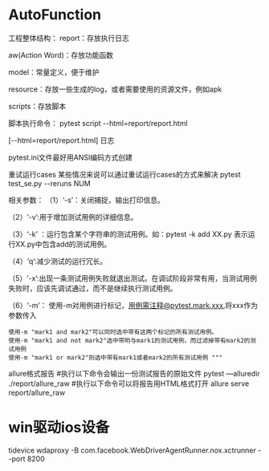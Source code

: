 # AutoFunction
工程整体结构：
report：存放执行日志

aw(Action Word)：存放功能函数

model：常量定义，便于维护

resource：存放一些生成的log，或者需要使用的资源文件，例如apk

scripts：存放脚本



脚本执行命令：
pytest script --html=report/report.html

[--html=report/report.html]  日志

pytest.ini文件最好用ANSI编码方式创建

重试运行cases
某些情况来说可以通过重试运行cases的方式来解决
pytest test_se.py --reruns NUM

相关参数：
（1）‘-s’：关闭捕捉，输出打印信息。

（2）‘-v’:用于增加测试用例的详细信息。

（3）‘-k’ ：运行包含某个字符串的测试用例。如：pytest -k add XX.py 表示运行XX.py中包含add的测试用例。

（4）‘q’:减少测试的运行冗长。

（5）‘-x’:出现一条测试用例失败就退出测试。在调试阶段非常有用，当测试用例失败时，应该先调试通过，而不是继续执行测试用例。

（6）‘-m’： 使用-m对用例进行标记，用例需注释@pytest.mark.xxx,将xxx作为参数传入

    使用-m "mark1 and mark2"可以同时选中带有这两个标记的所有测试用例。
    使用-m "mark1 and not mark2"选中带哟与mark1的测试用例，而过滤掉带有mark2的测试用例
    使用-m "mark1 or mark2"则选中带有mark1或者mark2的所有测试用例 """

allure格式报告
#执行以下命令会输出一份测试报告的原始文件
pytest —alluredir ./report/allure_raw
#执行以下命令可以将报告用HTML格式打开
allure serve report/allure_raw

# **win驱动ios设备**
tidevice wdaproxy -B com.facebook.WebDriverAgentRunner.nox.xctrunner --port 8200